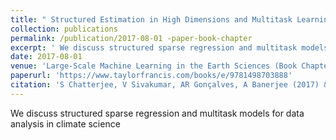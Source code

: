 ```yaml
---
title: " Structured Estimation in High Dimensions and Multitask Learning with Applications in Climate "
collection: publications
permalink: /publication/2017-08-01 -paper-book-chapter  
excerpt: ' We discuss structured sparse regression and multitask models for data analysis in climate science '
date: 2017-08-01 
venue: 'Large-Scale Machine Learning in the Earth Sciences (Book Chapter)'
paperurl: 'https://www.taylorfrancis.com/books/e/9781498703888'
citation: 'S Chatterjee, V Sivakumar, AR Gonçalves, A Banerjee (2017) &quot;Structured Estimation in High Dimensions and Multitask Learning with Applications in Climate&quot; <i> Large-Scale Machine Learning in the Earth Sciences (Book Chapter) </i> '
---
```

 We discuss structured sparse regression and multitask models for data analysis in climate science 
